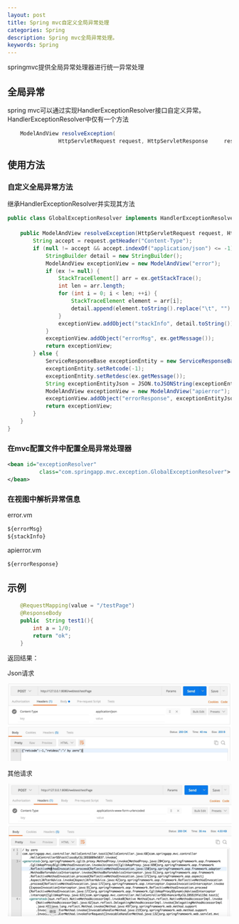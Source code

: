 ```yaml
---
layout: post
title: Spring mvc自定义全局异常处理
categories: Spring
description: Spring mvc全局异常处理。
keywords: Spring
---
```


springmvc提供全局异常处理器进行统一异常处理

##  全局异常
spring mvc可以通过实现HandlerExceptionResolver接口自定义异常。HandlerExceptionResolver中仅有一个方法

```java
	ModelAndView resolveException(
				HttpServletRequest request, HttpServletResponse 	response, Object handler, Exception ex);
```

## 使用方法

### 自定义全局异常方法
继承HandlerExceptionResolver并实现其方法

```java
public class GlobalExceptionResolver implements HandlerExceptionResolver {

    public ModelAndView resolveException(HttpServletRequest request, HttpServletResponse response, Object handler, Exception ex) {
        String accept = request.getHeader("Content-Type");
        if (null != accept && accept.indexOf("application/json") <= -1) {
            StringBuilder detail = new StringBuilder();
            ModelAndView exceptionView = new ModelAndView("error");
            if (ex != null) {
                StackTraceElement[] arr = ex.getStackTrace();
                int len = arr.length;
                for (int i = 0; i < len; ++i) {
                    StackTraceElement element = arr[i];
                    detail.append(element.toString().replace("\t", "").replace("\n", "").replace("\r", ""));
                }
                exceptionView.addObject("stackInfo", detail.toString());
            }
            exceptionView.addObject("errorMsg", ex.getMessage());
            return exceptionView;
        } else {
            ServiceResponseBase exceptionEntity = new ServiceResponseBase();
            exceptionEntity.setRetcode(-1);
            exceptionEntity.setRetdesc(ex.getMessage());
            String exceptionEntityJson = JSON.toJSONString(exceptionEntity);
            ModelAndView exceptionView = new ModelAndView("apierror");
            exceptionView.addObject("errorResponse", exceptionEntityJson);
            return exceptionView;
        }
    }
}
```

### 在mvc配置文件中配置全局异常处理器
  
```xml
<bean id="exceptionResolver"
          class="com.springapp.mvc.exception.GlobalExceptionResolver">
</bean>
```

### 在视图中解析异常信息
error.vm

```xml
${errorMsg}
${stackInfo}
```

apierror.vm

```xml
${errorResponse}
```

## 示例

```java
	@RequestMapping(value = "/testPage")
	@ResponseBody
	public  String test1(){
		int a = 1/0;
		return "ok";
	}
```
	
返回结果：

Json请求

![](/images/posts/java/spring-exception.jpeg)

其他请求

![](/images/posts/java/spring-exception-nojson.jpeg)









